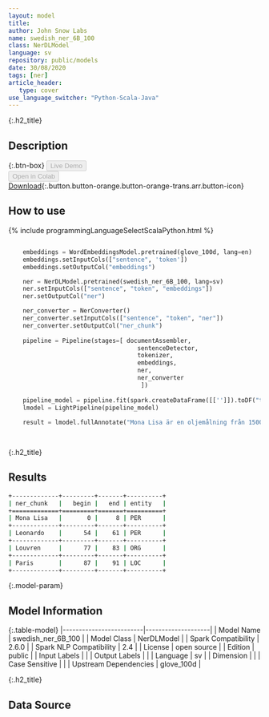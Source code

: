 ```yaml
---
layout: model
title: 
author: John Snow Labs
name: swedish_ner_6B_100
class: NerDLModel
language: sv
repository: public/models
date: 30/08/2020
tags: [ner]
article_header:
   type: cover
use_language_switcher: "Python-Scala-Java"
---
```


{:.h2_title}
## Description 




{:.btn-box}
<button class="button button-orange" disabled>Live Demo</button><br/><button class="button button-orange" disabled>Open in Colab</button><br/>[Download](https://s3.amazonaws.com/auxdata.johnsnowlabs.com/public/models/swedish_ner_6B_100_sv_2.6.0_2.4_1598810268071.zip){:.button.button-orange.button-orange-trans.arr.button-icon}<br/>

## How to use 
<div class="tabs-box" markdown="1">

{% include programmingLanguageSelectScalaPython.html %}

```python

    embeddings = WordEmbeddingsModel.pretrained(glove_100d, lang=en)
    embeddings.setInputCols(["sentence", 'token'])
    embeddings.setOutputCol("embeddings")

    ner = NerDLModel.pretrained(swedish_ner_6B_100, lang=sv)
    ner.setInputCols(["sentence", "token", "embeddings"])
    ner.setOutputCol("ner")

    ner_converter = NerConverter()
    ner_converter.setInputCols(["sentence", "token", "ner"])
    ner_converter.setOutputCol("ner_chunk")
                      
    pipeline = Pipeline(stages=[ documentAssembler, 
                                    sentenceDetector,
                                    tokenizer,
                                    embeddings,
                                    ner,
                                    ner_converter
                                     ])
    
    pipeline_model = pipeline.fit(spark.createDataFrame([['']]).toDF("text"))
    lmodel = LightPipeline(pipeline_model)
    
    result = lmodel.fullAnnotate("Mona Lisa är en oljemålning från 1500-talet skapad av Leonardo. Det hålls på Louvren i Paris.")[0]
    
```

```scala

```
</div>

{:.h2_title}
## Results
```bash
+-------------+---------+-------+----------+
| ner_chunk   |   begin |   end | entity   |
+=============+=========+=======+==========+
| Mona Lisa   |       0 |     8 | PER      |
+-------------+---------+-------+----------+
| Leonardo    |      54 |    61 | PER      |
+-------------+---------+-------+----------+
| Louvren     |      77 |    83 | ORG      |
+-------------+---------+-------+----------+
| Paris       |      87 |    91 | LOC      |
+-------------+---------+-------+----------+
```

{:.model-param}
## Model Information

{:.table-model}
|-------------------------|--------------------|
| Model Name              | swedish_ner_6B_100 |
| Model Class             | NerDLModel         |
| Spark Compatibility     | 2.6.0              |
| Spark NLP Compatibility | 2.4                |
| License                 | open source        |
| Edition                 | public             |
| Input Labels            |                    |
| Output Labels           |                    |
| Language                | sv                 |
| Dimension               |                    |
| Case Sensitive          |                    |
| Upstream Dependencies   | glove_100d         |




{:.h2_title}
## Data Source



